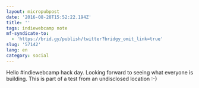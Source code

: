 ```yaml
---
layout: micropubpost
date: '2016-08-28T15:52:22.194Z'
title: ''
tags: indiewebcamp note
mf-syndicate-to:
  - 'https://brid.gy/publish/twitter?bridgy_omit_link=true'
slug: '57142'
lang: en
category: social
---
```

Hello #indiewebcamp hack day. Looking forward to seeing what everyone is building. This is part of a test from an undisclosed location :-)
